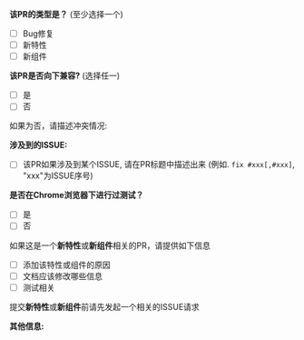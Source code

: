 <!-- (将[ ]修改为[x]) -->

**该PR的类型是？** (至少选择一个)

- [ ] Bug修复
- [ ] 新特性
- [ ] 新组件

**该PR是否向下兼容?** (选择任一)

- [ ] 是
- [ ] 否

如果为否，请描述冲突情况:

**涉及到的ISSUE:**

- [ ] 该PR如果涉及到某个ISSUE, 请在PR标题中描述出来 (例如. `fix #xxx[,#xxx]`, "xxx"为ISSUE序号)

**是否在Chrome浏览器下进行过测试？**

- [ ] 是
- [ ] 否

如果这是一个**新特性**或**新组件**相关的PR，请提供如下信息

- [ ] 添加该特性或组件的原因
- [ ] 文档应该修改哪些信息
- [ ] 测试相关

提交**新特性**或**新组件**前请先发起一个相关的ISSUE请求

**其他信息:**
